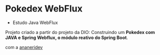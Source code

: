 # Pokedex WebFlux
- Estudo Java WebFlux

Projeto criado a partir do projeto da DIO:
Construindo um **Pokedex com JAVA e Spring Webflux, o módulo reativo do Spring Boot**.

com a [ananeridev](https://github.com/ananeridev)

